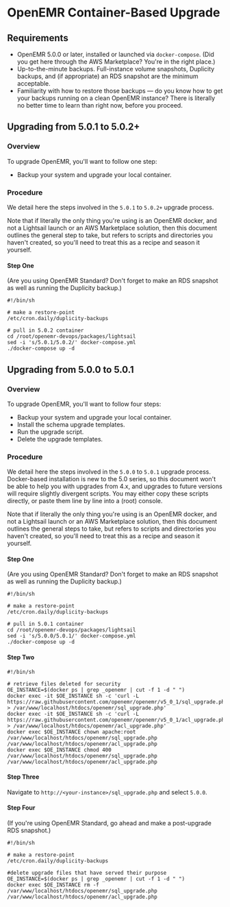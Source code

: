 # OpenEMR Container-Based Upgrade

## Requirements

 * OpenEMR 5.0.0 or later, installed or launched via `docker-compose`. (Did you get here through the AWS Marketplace? You're in the right place.)
 * Up-to-the-minute backups. Full-instance volume snapshots, Duplicity backups, and (if appropriate) an RDS snapshot are the minimum acceptable.
 * Familiarity with how to restore those backups &mdash; do you know how to get your backups running on a clean OpenEMR instance? There is literally no better time to learn than right now, before you proceed.


## Upgrading from 5.0.1 to 5.0.2+

### Overview

To upgrade OpenEMR, you'll want to follow one step:
 * Backup your system and upgrade your local container.

### Procedure

We detail here the steps involved in the `5.0.1` to `5.0.2+` upgrade process.

Note that if literally the only thing you're using is an OpenEMR docker, and not a Lightsail launch or an AWS Marketplace solution, then this document outlines the general step to take, but refers to scripts and directories you haven't created, so you'll need to treat this as a recipe and season it yourself.

#### Step One

(Are you using OpenEMR Standard? Don't forget to make an RDS snapshot as well as running the Duplicity backup.)

```
#!/bin/sh

# make a restore-point
/etc/cron.daily/duplicity-backups

# pull in 5.0.2 container
cd /root/openemr-devops/packages/lightsail
sed -i 's/5.0.1/5.0.2/' docker-compose.yml
./docker-compose up -d
```


## Upgrading from 5.0.0 to 5.0.1

### Overview

To upgrade OpenEMR, you'll want to follow four steps:
 * Backup your system and upgrade your local container.
 * Install the schema upgrade templates.
 * Run the upgrade script.
 * Delete the upgrade templates.

### Procedure

We detail here the steps involved in the `5.0.0` to `5.0.1` upgrade process. Docker-based installation is new to the 5.0 series, so this document won't be able to help you with upgrades from 4.x, and upgrades to future versions will require slightly divergent scripts. You may either copy these scripts directly, or paste them line by line into a (root) console.

Note that if literally the only thing you're using is an OpenEMR docker, and not a Lightsail launch or an AWS Marketplace solution, then this document outlines the general steps to take, but refers to scripts and directories you haven't created, so you'll need to treat this as a recipe and season it yourself.

#### Step One

(Are you using OpenEMR Standard? Don't forget to make an RDS snapshot as well as running the Duplicity backup.)

```
#!/bin/sh

# make a restore-point
/etc/cron.daily/duplicity-backups

# pull in 5.0.1 container
cd /root/openemr-devops/packages/lightsail
sed -i 's/5.0.0/5.0.1/' docker-compose.yml
./docker-compose up -d
```

#### Step Two

```
#!/bin/sh

# retrieve files deleted for security
OE_INSTANCE=$(docker ps | grep _openemr | cut -f 1 -d " ")
docker exec -it $OE_INSTANCE sh -c 'curl -L https://raw.githubusercontent.com/openemr/openemr/v5_0_1/sql_upgrade.php > /var/www/localhost/htdocs/openemr/sql_upgrade.php'
docker exec -it $OE_INSTANCE sh -c 'curl -L https://raw.githubusercontent.com/openemr/openemr/v5_0_1/acl_upgrade.php > /var/www/localhost/htdocs/openemr/acl_upgrade.php'
docker exec $OE_INSTANCE chown apache:root /var/www/localhost/htdocs/openemr/sql_upgrade.php /var/www/localhost/htdocs/openemr/acl_upgrade.php
docker exec $OE_INSTANCE chmod 400 /var/www/localhost/htdocs/openemr/sql_upgrade.php /var/www/localhost/htdocs/openemr/acl_upgrade.php
```

#### Step Three

Navigate to `http://<your-instance>/sql_upgrade.php` and select `5.0.0`.

#### Step Four

(If you're using OpenEMR Standard, go ahead and make a post-upgrade RDS snapshot.)

```
#!/bin/sh

# make a restore-point
/etc/cron.daily/duplicity-backups

#delete upgrade files that have served their purpose
OE_INSTANCE=$(docker ps | grep _openemr | cut -f 1 -d " ")
docker exec $OE_INSTANCE rm -f /var/www/localhost/htdocs/openemr/sql_upgrade.php /var/www/localhost/htdocs/openemr/acl_upgrade.php
```
